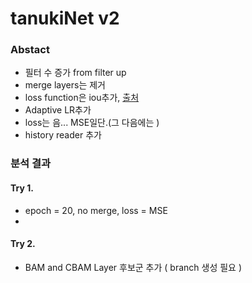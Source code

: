 # tanukiNet v2

### Abstact
- 필터 수 증가 from filter up
- merge layers는 제거
- loss function은 iou추가, [출처](https://www.kaggle.com/c/tgs-salt-identification-challenge/discussion/63044)
- Adaptive LR추가
- loss는 음... MSE일단.(그 다음에는 )
- history reader 추가

### 분석 결과
#### Try 1.
- epoch = 20, no merge, loss = MSE
- 

#### Try 2.
- BAM and CBAM Layer 후보군 추가 ( branch 생성 필요 )